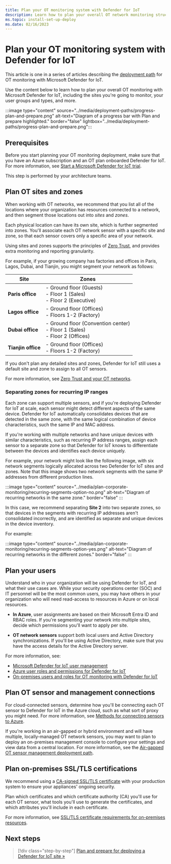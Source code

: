```yaml
---
title: Plan your OT monitoring system with Defender for IoT
description: Learn how to plan your overall OT network monitoring structure and requirements.
ms.topic: install-set-up-deploy
ms.date: 02/16/2023
---
```


# Plan your OT monitoring system with Defender for IoT

This article is one in a series of articles describing the [deployment path](../ot-deploy/ot-deploy-path.md) for OT monitoring with Microsoft Defender for IoT.

Use the content below to learn how to plan your overall OT monitoring with Microsoft Defender for IoT, including the sites you're going to monitor, your user groups and types, and more.

:::image type="content" source="../media/deployment-paths/progress-plan-and-prepare.png" alt-text="Diagram of a progress bar with Plan and prepare highlighted." border="false" lightbox="../media/deployment-paths/progress-plan-and-prepare.png":::

## Prerequisites

Before you start planning your OT monitoring deployment, make sure that you have an Azure subscription and an OT plan onboarded Defender for IoT. For more information, see [Start a Microsoft Defender for IoT trial](../getting-started.md).

This step is performed by your architecture teams.

## Plan OT sites and zones

When working with OT networks, we recommend that you list all of the locations where your organization has resources connected to a network, and then segment those locations out into *sites* and *zones*.

Each physical location can have its own site, which is further segmented into zones. You'll associate each OT network sensor with a specific site and zone, so that each sensor covers only a specific area of your network. 

Using sites and zones supports the principles of [Zero Trust](/security/zero-trust/), and provides extra monitoring and reporting granularity.

For example, if your growing company has factories and offices in Paris, Lagos, Dubai, and Tianjin, you might segment your network as follows:

|Site  |Zones  |
|---------|---------|
|**Paris office**     |    - Ground floor (Guests) <br>- Floor 1 (Sales)  <br>- Floor 2 (Executive)        |
|**Lagos office**     |   - Ground floor (Offices) <br>- Floors 1-2 (Factory)      |
|**Dubai office**     |     - Ground floor (Convention center) <br>- Floor 1 (Sales)<br>- Floor 2 (Offices)     |
|**Tianjin office**     |   - Ground floor (Offices) <br>- Floors 1-2 (Factory)        |

If you don't plan any detailed sites and zones, Defender for IoT still uses a default site and zone to assign to all OT sensors.

For more information, see [Zero Trust and your OT networks](../concept-zero-trust.md).

### Separating zones for recurring IP ranges

Each zone can support multiple sensors, and if you're deploying Defender for IoT at scale, each sensor might detect different aspects of the same device. Defender for IoT automatically consolidates devices that are detected in the same zone, with the same logical combination of device characteristics, such the same IP and MAC address.

If you're working with multiple networks and have unique devices with similar characteristics, such as recurring IP address ranges, assign each sensor to a separate zone so that Defender for IoT knows to differentiate between the devices and identifies each device uniquely.

For example, your network might look like the following image, with six network segments logically allocated across two Defender for IoT sites and zones. Note that this image shows two network segments with the same IP addresses from different production lines.

:::image type="content" source="../media/plan-corporate-monitoring/recurring-segments-option-no.png" alt-text="Diagram of recurring networks in the same zone." border="false" :::

In this case, we recommend separating **Site 2** into two separate zones, so that devices in the segments with recurring IP addresses aren't consolidated incorrectly, and are identified as separate and unique devices in the device inventory.

For example:

:::image type="content" source="../media/plan-corporate-monitoring/recurring-segments-option-yes.png" alt-text="Diagram of recurring networks in the different zones." border="false" :::

## Plan your users

Understand who in your organization will be using Defender for IoT, and what their use cases are. While your security operations center (SOC) and IT personnel will be the most common users, you may have others in your organization who will need read-access to resources in Azure or on local resources.

- **In Azure**, user assignments are based on their Microsoft Entra ID and RBAC roles. If you're segmenting your network into multiple sites, decide which permissions you'll want to apply per site.

- **OT network sensors** support both local users and Active Directory synchronizations. If you'll be using Active Directory, make sure that you have the access details for the Active Directory server.

For more information, see:

- [Microsoft Defender for IoT user management](../manage-users-overview.md)
- [Azure user roles and permissions for Defender for IoT](../roles-azure.md)
- [On-premises users and roles for OT monitoring with Defender for IoT](../roles-on-premises.md)

## Plan OT sensor and management connections

For cloud-connected sensors, determine how you'll be connecting each OT sensor to Defender for IoT in the Azure cloud, such as what sort of proxy you might need.  For more information, see [Methods for connecting sensors to Azure](../architecture-connections.md).

If you're working in an air-gapped or hybrid environment and will have multiple, locally-managed OT network sensors, you may want to plan to deploy an on-premises management console to configure your settings and view data from a central location. For more information, see the [Air-gapped OT sensor management deployment path](../ot-deploy/air-gapped-deploy.md).

## Plan on-premises SSL/TLS certifications

We recommend using a [CA-signed SSL/TLS certificate](../ot-deploy/create-ssl-certificates.md) with your production system to ensure your appliances' ongoing security.

Plan which certificates and which certificate authority (CA) you'll use for each OT sensor, what tools you'll use to generate the certificates, and which attributes you'll include in each certificate.

For more information, see [SSL/TLS certificate requirements for on-premises resources](certificate-requirements.md).

## Next steps

> [!div class="step-by-step"]
> [Plan and prepare for deploying a Defender for IoT site »](plan-prepare-deploy.md)
